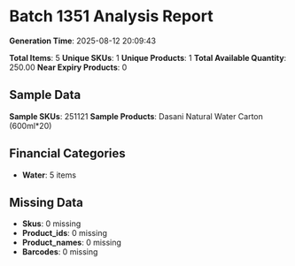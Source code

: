 # Batch 1351 Analysis Report

**Generation Time**: 2025-08-12 20:09:43

**Total Items**: 5
**Unique SKUs**: 1
**Unique Products**: 1
**Total Available Quantity**: 250.00
**Near Expiry Products**: 0

## Sample Data
**Sample SKUs**: 251121
**Sample Products**: Dasani Natural Water Carton (600ml*20)

## Financial Categories
- **Water**: 5 items

## Missing Data
- **Skus**: 0 missing
- **Product_ids**: 0 missing
- **Product_names**: 0 missing
- **Barcodes**: 0 missing
